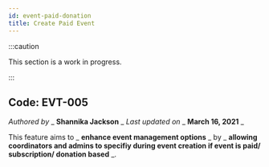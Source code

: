 ```yaml
---
id: event-paid-donation
title: Create Paid Event
---
```


:::caution

This section is a work in progress.

:::

## Code: EVT-005

_Authored by_ _ **Shannika Jackson** _ _Last updated on_ _ **March 16, 2021** _

This feature aims to _ **enhance event management options** _ by _ **allowing coordinators and admins to specifiy during event creation if event is paid/ subscription/ donation based** _.
